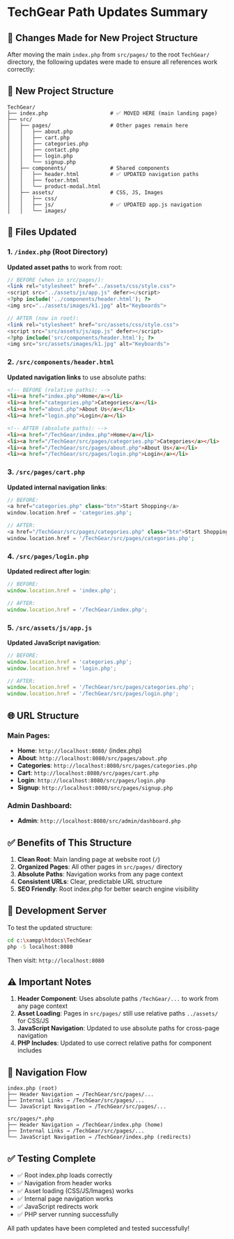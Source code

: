 # TechGear Path Updates Summary

## 🔄 Changes Made for New Project Structure

After moving the main `index.php` from `src/pages/` to the root `TechGear/` directory, the following updates were made to ensure all references work correctly:

## 📁 New Project Structure

```
TechGear/
├── index.php                    # ✅ MOVED HERE (main landing page)
├── src/
│   ├── pages/                   # Other pages remain here
│   │   ├── about.php
│   │   ├── cart.php
│   │   ├── categories.php
│   │   ├── contact.php
│   │   ├── login.php
│   │   └── signup.php
│   ├── components/              # Shared components
│   │   ├── header.html          # ✅ UPDATED navigation paths
│   │   ├── footer.html
│   │   └── product-modal.html
│   ├── assets/                  # CSS, JS, Images
│   │   ├── css/
│   │   ├── js/                  # ✅ UPDATED app.js navigation
│   │   └── images/
```

## 🔧 Files Updated

### 1. `/index.php` (Root Directory)
**Updated asset paths** to work from root:
```php
// BEFORE (when in src/pages/):
<link rel="stylesheet" href="../assets/css/style.css">
<script src="../assets/js/app.js" defer></script>
<?php include('../components/header.html'); ?>
<img src="../assets/images/k1.jpg" alt="Keyboards">

// AFTER (now in root):
<link rel="stylesheet" href="src/assets/css/style.css">
<script src="src/assets/js/app.js" defer></script>
<?php include('src/components/header.html'); ?>
<img src="src/assets/images/k1.jpg" alt="Keyboards">
```

### 2. `/src/components/header.html`
**Updated navigation links** to use absolute paths:
```html
<!-- BEFORE (relative paths): -->
<li><a href="index.php">Home</a></li>
<li><a href="categories.php">Categories</a></li>
<li><a href="about.php">About Us</a></li>
<li><a href="login.php">Login</a></li>

<!-- AFTER (absolute paths): -->
<li><a href="/TechGear/index.php">Home</a></li>
<li><a href="/TechGear/src/pages/categories.php">Categories</a></li>
<li><a href="/TechGear/src/pages/about.php">About Us</a></li>
<li><a href="/TechGear/src/pages/login.php">Login</a></li>
```

### 3. `/src/pages/cart.php`
**Updated internal navigation links**:
```php
// BEFORE:
<a href="categories.php" class="btn">Start Shopping</a>
window.location.href = 'categories.php';

// AFTER:
<a href="/TechGear/src/pages/categories.php" class="btn">Start Shopping</a>
window.location.href = '/TechGear/src/pages/categories.php';
```

### 4. `/src/pages/login.php`
**Updated redirect after login**:
```javascript
// BEFORE:
window.location.href = 'index.php';

// AFTER:
window.location.href = '/TechGear/index.php';
```

### 5. `/src/assets/js/app.js`
**Updated JavaScript navigation**:
```javascript
// BEFORE:
window.location.href = 'categories.php';
window.location.href = 'login.php';

// AFTER:
window.location.href = '/TechGear/src/pages/categories.php';
window.location.href = '/TechGear/src/pages/login.php';
```

## 🌐 URL Structure

### Main Pages:
- **Home**: `http://localhost:8080/` (index.php)
- **About**: `http://localhost:8080/src/pages/about.php`
- **Categories**: `http://localhost:8080/src/pages/categories.php`
- **Cart**: `http://localhost:8080/src/pages/cart.php`
- **Login**: `http://localhost:8080/src/pages/login.php`
- **Signup**: `http://localhost:8080/src/pages/signup.php`

### Admin Dashboard:
- **Admin**: `http://localhost:8080/src/admin/dashboard.php`

## ✅ Benefits of This Structure

1. **Clean Root**: Main landing page at website root (`/`)
2. **Organized Pages**: All other pages in `src/pages/` directory
3. **Absolute Paths**: Navigation works from any page context
4. **Consistent URLs**: Clear, predictable URL structure
5. **SEO Friendly**: Root index.php for better search engine visibility

## 🚀 Development Server

To test the updated structure:
```bash
cd c:\xampp\htdocs\TechGear
php -S localhost:8080
```

Then visit: `http://localhost:8080`

## ⚠️ Important Notes

1. **Header Component**: Uses absolute paths `/TechGear/...` to work from any page context
2. **Asset Loading**: Pages in `src/pages/` still use relative paths `../assets/` for CSS/JS
3. **JavaScript Navigation**: Updated to use absolute paths for cross-page navigation
4. **PHP Includes**: Updated to use correct relative paths for component includes

## 🔗 Navigation Flow

```
index.php (root)
├── Header Navigation → /TechGear/src/pages/...
├── Internal Links → /TechGear/src/pages/...
└── JavaScript Navigation → /TechGear/src/pages/...

src/pages/*.php
├── Header Navigation → /TechGear/index.php (home)
├── Internal Links → /TechGear/src/pages/...
└── JavaScript Navigation → /TechGear/index.php (redirects)
```

## ✅ Testing Complete

- ✅ Root index.php loads correctly
- ✅ Navigation from header works
- ✅ Asset loading (CSS/JS/Images) works
- ✅ Internal page navigation works
- ✅ JavaScript redirects work
- ✅ PHP server running successfully

All path updates have been completed and tested successfully!
